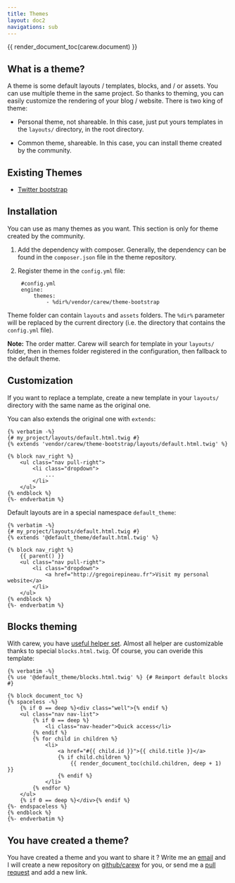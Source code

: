 ```yaml
---
title: Themes
layout: doc2
navigations: sub
---
```


<div class="pull-right">
    {{ render_document_toc(carew.document) }}
</div>

What is a theme?
----------------

A theme is some default layouts / templates, blocks, and / or assets. You can use multiple
theme in the same project. So thanks to theming, you can easily customize the
rendering of your blog / website. There is two king of theme:

* Personal theme, not shareable. In this case, just put yours templates in the
`layouts/` directory, in the root directory.

* Common theme, shareable. In this case, you can install theme created by the
community.

Existing Themes
---------------

* [Twitter bootstrap](http://github.com/carew/theme-bootstrap/)

Installation
------------

You can use as many themes as you want. This section is only for theme created
by the community.

1. Add the dependency with composer. Generally, the dependency can be found in
the `composer.json` file in the theme repository.

1. Register theme in the `config.yml` file:

        #config.yml
        engine:
            themes:
                - %dir%/vendor/carew/theme-bootstrap

Theme folder can contain `layouts` and `assets` folders. The `%dir%` parameter
will be replaced by the current directory (i.e. the directory that contains the
`config.yml` file).

**Note:** The order matter. Carew will search for template in your `layouts/`
folder,  then in themes folder registered in the configuration, then fallback to
the default theme.

Customization
-------------

If you want to replace a template, create a new template in your `layouts/`
directory with the same name as the original one.

You can also extends the original one with `extends`:

    {% verbatim -%}
    {# my_project/layouts/default.html.twig #}
    {% extends 'vendor/carew/theme-bootstrap/layouts/default.html.twig' %}

    {% block nav_right %}
        <ul class="nav pull-right">
            <li class="dropdown">
                ...
            </li>
        </ul>
    {% endblock %}
    {%- endverbatim %}

Default layouts are in a special namespace `default_theme`:

    {% verbatim -%}
    {# my_project/layouts/default.html.twig #}
    {% extends '@default_theme/default.html.twig' %}

    {% block nav_right %}
        {{ parent() }}
        <ul class="nav pull-right">
            <li class="dropdown">
                <a href="http://gregoirepineau.fr">Visit my personal website</a>
            </li>
        </ul>
    {% endblock %}
    {%- endverbatim %}


Blocks theming
--------------

With carew, you have [useful helper set](<{{ path('pages/doc/helper.md') }}>). Almost all
helper are customizable thanks to special `blocks.html.twig`. Of course, you can
overide this template:

    {% verbatim -%}
    {% use '@default_theme/blocks.html.twig' %} {# Reimport default blocks #}

    {% block document_toc %}
    {% spaceless -%}
        {% if 0 == deep %}<div class="well">{% endif %}
        <ul class="nav nav-list">
            {% if 0 == deep %}
                <li class="nav-header">Quick access</li>
            {% endif %}
            {% for child in children %}
                <li>
                    <a href="#{{ child.id }}">{{ child.title }}</a>
                    {% if child.children %}
                        {{ render_document_toc(child.children, deep + 1) }}
                    {% endif %}
                </li>
            {% endfor %}
        </ul>
        {% if 0 == deep %}</div>{% endif %}
    {%- endspaceless %}
    {% endblock %}
    {%- endverbatim %}

You have created a theme?
-------------------------

You have created a theme and you want to share it ? Write me an
[email](mailto:lyrixx@lyrixx.info) and I will create a new repository on
[github/carew](https://github.com/carew) for you, or send me a
[pull request](https://github.com/carew/carew.github.com/edit/master/_carew/pages/doc/themes.md)
and add a new link.
